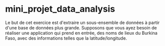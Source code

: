 # mini_projet_data_analysis
Le but de cet exercice est d'extraire un sous-ensemble de données à partir d'une base de données plus grande. Supposons que vous ayez besoin de réaliser une application qui prend en entrée, des noms de lieux du Burkina Faso, avec des informations telles que la latitude/longitude.

